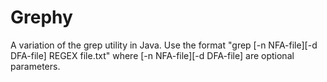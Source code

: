 # Grephy
A variation of the grep utility in Java.
Use the format "grep \[-n NFA-file\]\[-d DFA-file\] REGEX file.txt" where \[-n NFA-file\]\[-d DFA-file\] are optional parameters.